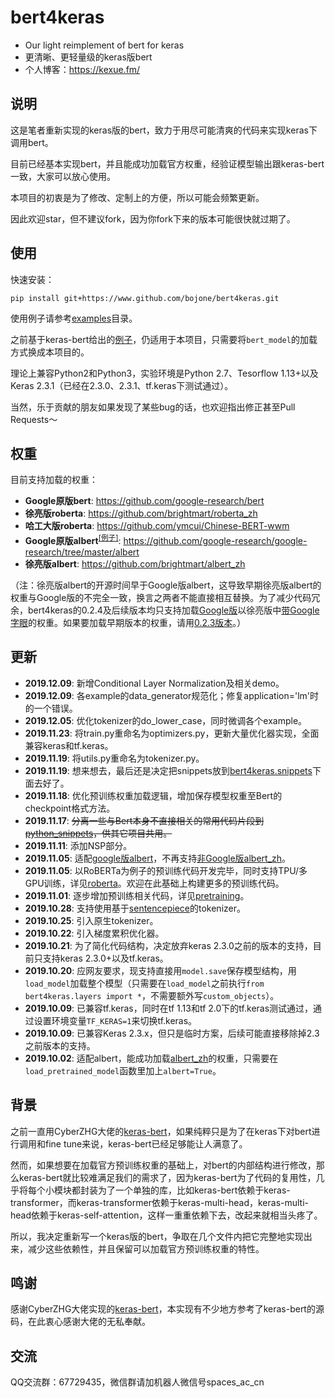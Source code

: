 # bert4keras
- Our light reimplement of bert for keras
- 更清晰、更轻量级的keras版bert
- 个人博客：https://kexue.fm/

## 说明
这是笔者重新实现的keras版的bert，致力于用尽可能清爽的代码来实现keras下调用bert。

目前已经基本实现bert，并且能成功加载官方权重，经验证模型输出跟keras-bert一致，大家可以放心使用。

本项目的初衷是为了修改、定制上的方便，所以可能会频繁更新。

因此欢迎star，但不建议fork，因为你fork下来的版本可能很快就过期了。

## 使用
快速安装：
```shell
pip install git+https://www.github.com/bojone/bert4keras.git
```

使用例子请参考<a href="https://github.com/bojone/bert4keras/blob/master/examples">examples</a>目录。

之前基于keras-bert给出的<a href="https://github.com/bojone/bert_in_keras">例子</a>，仍适用于本项目，只需要将`bert_model`的加载方式换成本项目的。

理论上兼容Python2和Python3，实验环境是Python 2.7、Tesorflow 1.13+以及Keras 2.3.1（已经在2.3.0、2.3.1、tf.keras下测试通过）。

当然，乐于贡献的朋友如果发现了某些bug的话，也欢迎指出修正甚至Pull Requests～

## 权重

目前支持加载的权重：
- <strong>Google原版bert</strong>: https://github.com/google-research/bert
- <strong>徐亮版roberta</strong>: https://github.com/brightmart/roberta_zh
- <strong>哈工大版roberta</strong>: https://github.com/ymcui/Chinese-BERT-wwm
- <strong>Google原版albert</strong><sup><a href="https://github.com/bojone/bert4keras/issues/29#issuecomment-552188981">[例子]</a></sup>: https://github.com/google-research/google-research/tree/master/albert
- <strong>徐亮版albert</strong>: https://github.com/brightmart/albert_zh

（注：徐亮版albert的开源时间早于Google版albert，这导致早期徐亮版albert的权重与Google版的不完全一致，换言之两者不能直接相互替换。为了减少代码冗余，bert4keras的0.2.4及后续版本均只支持加载<u>Google版</u>以徐亮版中<u>带Google字眼</u>的权重。如果要加载早期版本的权重，请用<a href="https://github.com/bojone/bert4keras/releases/tag/v0.2.3">0.2.3版本</a>。）

## 更新
- <strong>2019.12.09</strong>: 新增Conditional Layer Normalization及相关demo。
- <strong>2019.12.09</strong>: 各example的data_generator规范化；修复application='lm'时的一个错误。
- <strong>2019.12.05</strong>: 优化tokenizer的do_lower_case，同时微调各个example。
- <strong>2019.11.23</strong>: 将train.py重命名为optimizers.py，更新大量优化器实现，全面兼容keras和tf.keras。
- <strong>2019.11.19</strong>: 将utils.py重命名为tokenizer.py。
- <strong>2019.11.19</strong>: 想来想去，最后还是决定把snippets放到<a href="https://github.com/bojone/bert4keras/blob/master/bert4keras/snippets.py">bert4keras.snippets</a>下面去好了。
- <strong>2019.11.18</strong>: 优化预训练权重加载逻辑，增加保存模型权重至Bert的checkpoint格式方法。
- <strong>2019.11.17</strong>: <del>分离一些与Bert本身不直接相关的常用代码片段到<a href="https://github.com/bojone/python-snippets">python_snippets</a>，供其它项目共用。</del>
- <strong>2019.11.11</strong>: 添加NSP部分。
- <strong>2019.11.05</strong>: 适配<a href="https://github.com/google-research/google-research/tree/master/albert">google版albert</a>，不再支持<a href="https://github.com/brightmart/albert_zh">非Google版albert_zh</a>。
- <strong>2019.11.05</strong>: 以RoBERTa为例子的预训练代码开发完毕，同时支持TPU/多GPU训练，详见<a href="https://github.com/bojone/bert4keras/tree/master/pretraining/roberta/">roberta</a>。欢迎在此基础上构建更多的预训练代码。
- <strong>2019.11.01</strong>: 逐步增加预训练相关代码，详见<a href="https://github.com/bojone/bert4keras/tree/master/pretraining">pretraining</a>。
- <strong>2019.10.28</strong>: 支持使用基于<a href="https://github.com/google/sentencepiece">sentencepiece</a>的tokenizer。
- <strong>2019.10.25</strong>: 引入原生tokenizer。
- <strong>2019.10.22</strong>: 引入梯度累积优化器。
- <strong>2019.10.21</strong>: 为了简化代码结构，决定放弃keras 2.3.0之前的版本的支持，目前只支持keras 2.3.0+以及tf.keras。
- <strong>2019.10.20</strong>: 应网友要求，现支持直接用`model.save`保存模型结构，用`load_model`加载整个模型（只需要在`load_model`之前执行`from bert4keras.layers import *`，不需要额外写`custom_objects`）。
- <strong>2019.10.09</strong>: 已兼容tf.keras，同时在tf 1.13和tf 2.0下的tf.keras测试通过，通过设置环境变量`TF_KERAS=1`来切换tf.keras。
- <strong>2019.10.09</strong>: 已兼容Keras 2.3.x，但只是临时方案，后续可能直接移除掉2.3之前版本的支持。
- <strong>2019.10.02</strong>: 适配albert，能成功加载<a href="https://github.com/brightmart/albert_zh">albert_zh</a>的权重，只需要在`load_pretrained_model`函数里加上`albert=True`。

## 背景
之前一直用CyberZHG大佬的<a href="https://github.com/CyberZHG/keras-bert">keras-bert</a>，如果纯粹只是为了在keras下对bert进行调用和fine tune来说，keras-bert已经足够能让人满意了。

然而，如果想要在加载官方预训练权重的基础上，对bert的内部结构进行修改，那么keras-bert就比较难满足我们的需求了，因为keras-bert为了代码的复用性，几乎将每个小模块都封装为了一个单独的库，比如keras-bert依赖于keras-transformer，而keras-transformer依赖于keras-multi-head，keras-multi-head依赖于keras-self-attention，这样一重重依赖下去，改起来就相当头疼了。

所以，我决定重新写一个keras版的bert，争取在几个文件内把它完整地实现出来，减少这些依赖性，并且保留可以加载官方预训练权重的特性。

## 鸣谢
感谢CyberZHG大佬实现的<a href="https://github.com/CyberZHG/keras-bert">keras-bert</a>，本实现有不少地方参考了keras-bert的源码，在此衷心感谢大佬的无私奉献。

## 交流
QQ交流群：67729435，微信群请加机器人微信号spaces_ac_cn
